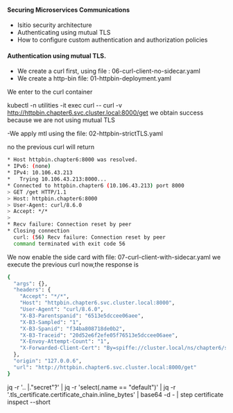 #### Securing Microservices Communications


- Isitio security architecture
- Authenticating using mutual TLS
- How to configure custom authentication and authorization policies



#### Authentication using mutual TLS.

- We create a curl first, using file : 06-curl-client-no-sidecar.yaml
- We create a http-bin file:  01-httpbin-deployment.yaml

We enter to the curl container

kubectl -n utilities -it exec curl -- curl -v http://httpbin.chapter6.svc.cluster.local:8000/get
we obtain success because we are not using mutual TLS

-We apply mtl using the file: 02-httpbin-strictTLS.yaml

no the previous curl will return
```bash
* Host httpbin.chapter6:8000 was resolved.
* IPv6: (none)
* IPv4: 10.106.43.213
*   Trying 10.106.43.213:8000...
* Connected to httpbin.chapter6 (10.106.43.213) port 8000
> GET /get HTTP/1.1
> Host: httpbin.chapter6:8000
> User-Agent: curl/8.6.0
> Accept: */*
>
* Recv failure: Connection reset by peer
* Closing connection
  curl: (56) Recv failure: Connection reset by peer
  command terminated with exit code 56
```

We now enable the side card with file: 07-curl-client-with-sidecar.yaml
we execute the previous curl now,the response is

```bash
{
  "args": {}, 
  "headers": {
    "Accept": "*/*", 
    "Host": "httpbin.chapter6.svc.cluster.local:8000", 
    "User-Agent": "curl/8.6.0", 
    "X-B3-Parentspanid": "6513e5dccee06aee", 
    "X-B3-Sampled": "1", 
    "X-B3-Spanid": "f34ba808718de0b2", 
    "X-B3-Traceid": "20d52e6f2efe05f76513e5dccee06aee", 
    "X-Envoy-Attempt-Count": "1", 
    "X-Forwarded-Client-Cert": "By=spiffe://cluster.local/ns/chapter6/sa/httpbin;Hash=57f98fb0b31d3518f9516052903e22313b1350f16dd1d99ccc926fc6e4bab00e;Subject=\"\";URI=spiffe://cluster.local/ns/utilities/sa/curl"
  }, 
  "origin": "127.0.0.6", 
  "url": "http://httpbin.chapter6.svc.cluster.local:8000/get"
}
```
jq -r '.. |."secret"?' | jq -r 'select(.name == "default")' | jq -r '.tls_certificate.certificate_chain.inline_bytes' | base64 -d - | step certificate inspect  --short
